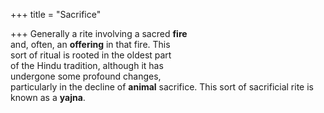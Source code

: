 +++
title = "Sacrifice"

+++
Generally a rite involving a sacred **fire**  
and, often, an **offering** in that fire. This  
sort of ritual is rooted in the oldest part  
of the Hindu tradition, although it has  
undergone some profound changes,  
particularly in the decline of **animal** sacrifice. This sort of sacrificial rite is  
known as a **yajna**.